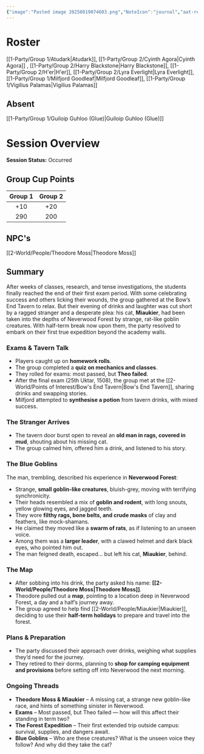 ```yaml
---
{"image":"Pasted image 20250819074603.png","NoteIcon":"journal","aat-render-enabled":true,"fc-category":["Exams"],"fc-display-name":"Term 2 Exams","sessionstatus":"Occurred","type":"Session Journal","sessionDate":"2025-09-13","players":7,"OneLiner":"Catching up with homework and term 2 exams","timelines":["journal"],"tags":["journal","#Category/Journal"],"obsidianUIMode":"preview","sessionRoster":["[[1-Party/Group 1/Atudark.md|Atudark]]","[[1-Party/Group 2/Cyinth Agora.md|Cyinth Agora]]","[[1-Party/Group 2/Harry Blackstone.md|Harry Blackstone]]","[[1-Party/Group 2/H'er.md|H'er]]","[[1-Party/Group 2/Lyra Everlight.md|Lyra Everlight]]","[[1-Party/Group 1/Milfjord Goodleaf.md|Milfjord Goodleaf]]","[[1-Party/Group 1/Vigilius Palamas.md|Vigilius Palamas]]"],"sessionAbsent":["[[1-Party/Group 1/Guiloip Guhloo (Glue).md|Guiloip Guhloo (Glue)]]"],"sessionNPC":["[[2-World/People/Theodore Moss.md|Theodore Moss]]"],"dg-publish":true,"dg-path":"Session Journals/2025-09-13 - Exams & Missing Cats.md","permalink":"/session-journals/2025-09-13-exams-and-missing-cats/","dgPassFrontmatter":true,"updated":"2025-09-28T18:48:14.000+01:00"}
---
```



# Roster 

[[1-Party/Group 1/Atudark\|Atudark]], [[1-Party/Group 2/Cyinth Agora\|Cyinth Agora]] , [[1-Party/Group 2/Harry Blackstone\|Harry Blackstone]], [[1-Party/Group 2/H'er\|H'er]], [[1-Party/Group 2/Lyra Everlight\|Lyra Everlight]], [[1-Party/Group 1/Milfjord Goodleaf\|Milfjord Goodleaf]], [[1-Party/Group 1/Vigilius Palamas\|Vigilius Palamas]]

## Absent

[[1-Party/Group 1/Guiloip Guhloo (Glue)\|Guiloip Guhloo (Glue)]]

# Session Overview

**Session Status:** Occurred

## Group Cup Points

| Group 1 | Group 2 |
| :-----: | :-----: |
|   +10   |   +20   |
|   290   |   200   |

## NPC's

[[2-World/People/Theodore Moss\|Theodore Moss]]

## Summary

After weeks of classes, research, and tense investigations, the students finally reached the end of their first exam period. With some celebrating success and others licking their wounds, the group gathered at the Bow’s End Tavern to relax. But their evening of drinks and laughter was cut short by a ragged stranger and a desperate plea: his cat, **Miaukier**, had been taken into the depths of Neverwood Forest by strange, rat-like goblin creatures. With half-term break now upon them, the party resolved to embark on their first true expedition beyond the academy walls.

### Exams & Tavern Talk

* Players caught up on **homework rolls**.  
* The group completed a **quiz on mechanics and classes**.  
* They rolled for exams: most passed, but **Theo failed**.  
* After the final exam (25th Uktar, 1508), the group met at the [[2-World/Points of Interest/Bow's End Tavern\|Bow's End Tavern]], sharing drinks and swapping stories.  
* Milfjord attempted to **synthesise a potion** from tavern drinks, with mixed success.

### The Stranger Arrives

* The tavern door burst open to reveal an **old man in rags, covered in mud**, shouting about his missing cat.  
* The group calmed him, offered him a drink, and listened to his story.

### The Blue Goblins

The man, trembling, described his experience in **Neverwood Forest**:

* Strange, **small goblin-like creatures**, bluish-grey, moving with terrifying synchronicity.  
* Their heads resembled a mix of **goblin and rodent**, with long snouts, yellow glowing eyes, and jagged teeth.  
* They wore **filthy rags, bone belts, and crude masks** of clay and feathers, like mock-shamans.  
* He claimed they moved like a **swarm of rats**, as if listening to an unseen voice.  
* Among them was a **larger leader**, with a clawed helmet and dark black eyes, who pointed him out.  
* The man feigned death, escaped… but left his cat, **Miaukier**, behind.

### The Map

* After sobbing into his drink, the party asked his name: **[[2-World/People/Theodore Moss\|Theodore Moss]]**.  
* Theodore pulled out a **map**, pointing to a location deep in Neverwood Forest, a day and a half’s journey away.  
* The group agreed to help find [[2-World/People/Miaukier\|Miaukier]], deciding to use their **half-term holidays** to prepare and travel into the forest.

### Plans & Preparation

* The party discussed their approach over drinks, weighing what supplies they’d need for the journey.  
* They retired to their dorms, planning to **shop for camping equipment and provisions** before setting off into Neverwood the next morning.

### Ongoing Threads

* **Theodore Moss & Miaukier** – A missing cat, a strange new goblin-like race, and hints of something sinister in Neverwood.  
* **Exams** – Most passed, but Theo failed — how will this affect their standing in term two?  
* **The Forest Expedition** – Their first extended trip outside campus: survival, supplies, and dangers await.  
* **Blue Goblins** – Who are these creatures? What is the unseen voice they follow? And why did they take the cat?